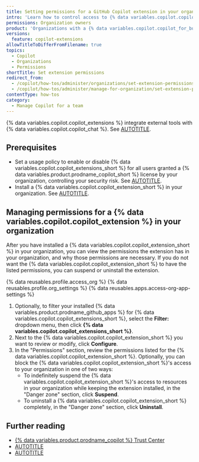 ```yaml
---
title: Setting permissions for a GitHub Copilot extension in your organization
intro: 'Learn how to control access to {% data variables.copilot.copilot_extensions %}.'
permissions: Organization owners
product: 'Organizations with a {% data variables.copilot.copilot_for_business %} or {% data variables.copilot.copilot_enterprise %} plan'
versions:
  feature: copilot-extensions
allowTitleToDifferFromFilename: true
topics:
  - Copilot
  - Organizations
  - Permissions
shortTitle: Set extension permissions
redirect_from:
  - /copilot/how-tos/administer/organizations/set-extension-permissions
  - /copilot/how-tos/administer/manage-for-organization/set-extension-permissions
contentType: how-tos
category: 
  - Manage Copilot for a team
---
```


{% data variables.copilot.copilot_extensions %} integrate external tools with {% data variables.copilot.copilot_chat %}. See [AUTOTITLE](/copilot/concepts/copilot-extensions/about-copilot-extensions).

## Prerequisites

* Set a usage policy to enable or disable {% data variables.copilot.copilot_extensions_short %} for all users granted a {% data variables.product.prodname_copilot_short %} license by your organization, controlling your security risk. See [AUTOTITLE](/copilot/how-tos/administer/organizations/managing-policies-for-copilot-in-your-organization).
* Install a {% data variables.copilot.copilot_extension_short %} in your organization. See [AUTOTITLE](/copilot/how-tos/context/install-copilot-extensions/extending-the-capabilities-of-github-copilot-in-your-organization).

## Managing permissions for a {% data variables.copilot.copilot_extension %} in your organization

After you have installed a {% data variables.copilot.copilot_extension_short %} in your organization, you can view the permissions the extension has in your organization, and why those permissions are necessary. If you do not want the {% data variables.copilot.copilot_extension_short %} to have the listed permissions, you can suspend or uninstall the extension.

{% data reusables.profile.access_org %}
{% data reusables.profile.org_settings %}
{% data reusables.apps.access-org-app-settings %}
1. Optionally, to filter your installed {% data variables.product.prodname_github_apps %} for {% data variables.copilot.copilot_extensions_short %}, select the **Filter:** dropdown menu, then click **{% data variables.copilot.copilot_extensions_short %}**.
1. Next to the {% data variables.copilot.copilot_extension_short %} you want to review or modify, click **Configure**.
1. In the "Permissions" section, review the permissions listed for the {% data variables.copilot.copilot_extension_short %}. Optionally, you can block the {% data variables.copilot.copilot_extension_short %}'s access to your organization in one of two ways:
    * To indefinitely suspend the {% data variables.copilot.copilot_extension_short %}'s access to resources in your organization while keeping the extension installed, in the "Danger zone" section, click **Suspend**.
    * To uninstall a {% data variables.copilot.copilot_extension_short %} completely, in the "Danger zone" section, click **Uninstall**.

## Further reading

* [{% data variables.product.prodname_copilot %} Trust Center](https://copilot.github.trust.page)
* [AUTOTITLE](/copilot/how-tos/context/install-copilot-extensions/using-extensions-to-integrate-external-tools-with-copilot-chat)
* [AUTOTITLE](/copilot/concepts/copilot-extensions/about-copilot-extensions)

